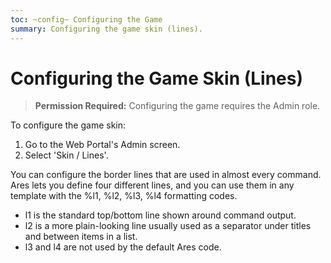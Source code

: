 ```yaml
---
toc: ~config~ Configuring the Game
summary: Configuring the game skin (lines).
---
```

# Configuring the Game Skin (Lines)

> **Permission Required:** Configuring the game requires the Admin role.

To configure the game skin:

1. Go to the Web Portal's Admin screen.  
2. Select 'Skin / Lines'.

You can configure the border lines that are used in almost every command.  Ares lets you define four different lines, and you can use them in any template with the \%l1, \%l2, \%l3, \%l4 formatting codes.   

* l1 is the standard top/bottom line shown around command output.
* l2 is a more plain-looking line usually used as a separator under titles and between items in a list.
* l3 and l4 are not used by the default Ares code.
